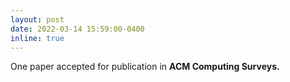 ```yaml
---
layout: post
date: 2022-03-14 15:59:00-0400
inline: true
---
```


One paper accepted for publication in <strong> ACM Computing Surveys.<strong>


